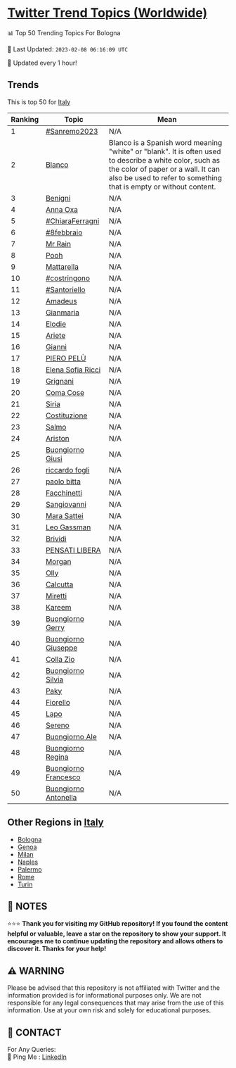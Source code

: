[Twitter Trend Topics (Worldwide)](https://github.com/ErcinDedeoglu/Twitter-Trend-Topics)
==========


📊 Top 50 Trending Topics For Bologna

📆 Last Updated: `2023-02-08 06:16:09 UTC`

🔧 Updated every 1 hour!


## Trends

This is top 50 for [Italy](</Italy>)

| Ranking | Topic | Mean |
| ------- | ------------ | ------------ |
| 1 | [#Sanremo2023](http://twitter.com/search?q=%23Sanremo2023) | N/A |
| 2 | [Blanco](http://twitter.com/search?q=Blanco) | Blanco is a Spanish word meaning "white" or "blank". It is often used to describe a white color, such as the color of paper or a wall. It can also be used to refer to something that is empty or without content. |
| 3 | [Benigni](http://twitter.com/search?q=Benigni) | N/A |
| 4 | [Anna Oxa](http://twitter.com/search?q=Anna+Oxa) | N/A |
| 5 | [#ChiaraFerragni](http://twitter.com/search?q=%23ChiaraFerragni) | N/A |
| 6 | [#8febbraio](http://twitter.com/search?q=%238febbraio) | N/A |
| 7 | [Mr Rain](http://twitter.com/search?q=Mr+Rain) | N/A |
| 8 | [Pooh](http://twitter.com/search?q=Pooh) | N/A |
| 9 | [Mattarella](http://twitter.com/search?q=Mattarella) | N/A |
| 10 | [#costringono](http://twitter.com/search?q=%23costringono) | N/A |
| 11 | [#Santoriello](http://twitter.com/search?q=%23Santoriello) | N/A |
| 12 | [Amadeus](http://twitter.com/search?q=Amadeus) | N/A |
| 13 | [Gianmaria](http://twitter.com/search?q=Gianmaria) | N/A |
| 14 | [Elodie](http://twitter.com/search?q=Elodie) | N/A |
| 15 | [Ariete](http://twitter.com/search?q=Ariete) | N/A |
| 16 | [Gianni](http://twitter.com/search?q=Gianni) | N/A |
| 17 | [PIERO PELÙ](http://twitter.com/search?q=PIERO+PEL%c3%99) | N/A |
| 18 | [Elena Sofia Ricci](http://twitter.com/search?q=Elena+Sofia+Ricci) | N/A |
| 19 | [Grignani](http://twitter.com/search?q=Grignani) | N/A |
| 20 | [Coma Cose](http://twitter.com/search?q=Coma+Cose) | N/A |
| 21 | [Siria](http://twitter.com/search?q=Siria) | N/A |
| 22 | [Costituzione](http://twitter.com/search?q=Costituzione) | N/A |
| 23 | [Salmo](http://twitter.com/search?q=Salmo) | N/A |
| 24 | [Ariston](http://twitter.com/search?q=Ariston) | N/A |
| 25 | [Buongiorno Giusi](http://twitter.com/search?q=Buongiorno+Giusi) | N/A |
| 26 | [riccardo fogli](http://twitter.com/search?q=riccardo+fogli) | N/A |
| 27 | [paolo bitta](http://twitter.com/search?q=paolo+bitta) | N/A |
| 28 | [Facchinetti](http://twitter.com/search?q=Facchinetti) | N/A |
| 29 | [Sangiovanni](http://twitter.com/search?q=Sangiovanni) | N/A |
| 30 | [Mara Sattei](http://twitter.com/search?q=Mara+Sattei) | N/A |
| 31 | [Leo Gassman](http://twitter.com/search?q=Leo+Gassman) | N/A |
| 32 | [Brividi](http://twitter.com/search?q=Brividi) | N/A |
| 33 | [PENSATI LIBERA](http://twitter.com/search?q=PENSATI+LIBERA) | N/A |
| 34 | [Morgan](http://twitter.com/search?q=Morgan) | N/A |
| 35 | [Olly](http://twitter.com/search?q=Olly) | N/A |
| 36 | [Calcutta](http://twitter.com/search?q=Calcutta) | N/A |
| 37 | [Miretti](http://twitter.com/search?q=Miretti) | N/A |
| 38 | [Kareem](http://twitter.com/search?q=Kareem) | N/A |
| 39 | [Buongiorno Gerry](http://twitter.com/search?q=Buongiorno+Gerry) | N/A |
| 40 | [Buongiorno Giuseppe](http://twitter.com/search?q=Buongiorno+Giuseppe) | N/A |
| 41 | [Colla Zio](http://twitter.com/search?q=Colla+Zio) | N/A |
| 42 | [Buongiorno Silvia](http://twitter.com/search?q=Buongiorno+Silvia) | N/A |
| 43 | [Paky](http://twitter.com/search?q=Paky) | N/A |
| 44 | [Fiorello](http://twitter.com/search?q=Fiorello) | N/A |
| 45 | [Lapo](http://twitter.com/search?q=Lapo) | N/A |
| 46 | [Sereno](http://twitter.com/search?q=Sereno) | N/A |
| 47 | [Buongiorno Ale](http://twitter.com/search?q=Buongiorno+Ale) | N/A |
| 48 | [Buongiorno Regina](http://twitter.com/search?q=Buongiorno+Regina) | N/A |
| 49 | [Buongiorno Francesco](http://twitter.com/search?q=Buongiorno+Francesco) | N/A |
| 50 | [Buongiorno Antonella](http://twitter.com/search?q=Buongiorno+Antonella) | N/A |



## Other Regions in [Italy](</Italy>)

* [Bologna](</Italy/Bologna.md>)
* [Genoa](</Italy/Genoa.md>)
* [Milan](</Italy/Milan.md>)
* [Naples](</Italy/Naples.md>)
* [Palermo](</Italy/Palermo.md>)
* [Rome](</Italy/Rome.md>)
* [Turin](</Italy/Turin.md>)



## 📝 NOTES

⭐⭐⭐ **Thank you for visiting my GitHub repository! If you found the content helpful or valuable, leave a star on the repository to show your support. It encourages me to continue updating the repository and allows others to discover it. Thanks for your help!**


## ⚠️ WARNING

Please be advised that this repository is not affiliated with Twitter and the information provided is for informational purposes only. We are not responsible for any legal consequences that may arise from the use of this information. Use at your own risk and solely for educational purposes.


## 📨 CONTACT

 For Any Queries:  
            🏓 Ping Me : [LinkedIn](https://www.linkedin.com/in/ercindedeoglu/)
